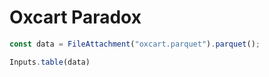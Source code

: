 # Oxcart Paradox

```js
const data = FileAttachment("oxcart.parquet").parquet();
```

```js
Inputs.table(data)
```